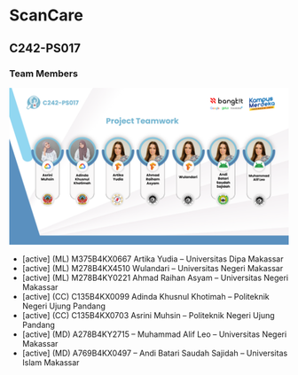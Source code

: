 # ScanCare

## C242-PS017
### Team Members

![Member](https://github.com/ScanCare-Team/.github/blob/main/profile/profile-scancare.png)

* [active] (ML) M375B4KX0667 Artika Yudia – Universitas Dipa Makassar
* [active] (ML) M278B4KX4510 Wulandari – Universitas Negeri Makassar
* [active] (ML) M278B4KY0221 Ahmad Raihan Asyam – Universitas Negeri Makassar
* [active] (CC) C135B4KX0099 Adinda Khusnul Khotimah – Politeknik Negeri Ujung Pandang
* [active] (CC) C135B4KX0703 Asrini Muhsin – Politeknik Negeri Ujung Pandang
* [active] (MD) A278B4KY2715 – Muhammad Alif Leo – Universitas Negeri Makassar
* [active] (MD) A769B4KX0497 – Andi Batari Saudah Sajidah – Universitas Islam Makassar
